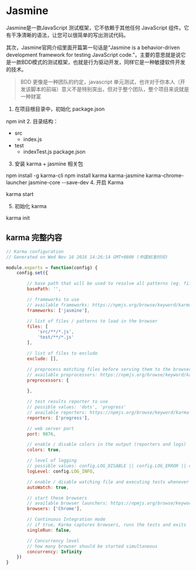 # Jasmine

Jasmine是一款JavaScript 测试框架，它不依赖于其他任何 JavaScript 组件。它有干净清晰的语法，让您可以很简单的写出测试代码。

其次，Jasmine官网介绍里面开篇第一句话是“Jasmine is a behavior-driven development framework for testing JavaScript code.”，主要的意思就是说它是一款BDD模式的测试框架，也就是行为驱动开发，同样它是一种敏捷软件开发的技术。

> BDD 更像是一种团队的约定，javascript 单元测试，也许对于你本人（开发该脚本的前端）意义不是特别突出，但对于整个团队，整个项目来说就是一种财富



1. 在项目根目录中，初始化 package.json

npm init
2. 目录结构：

- src
    - index.js
- test
    - indexTest.js
package.json
3. 安装 karma + jasmine 相关包

npm install -g karma-cli
npm install karma karma-jasmine karma-chrome-launcher jasmine-core --save-dev
4. 开启 Karma

karma start

5. 初始化 karma

karma init


## karma 完整内容

```js
// Karma configuration
// Generated on Wed Nov 16 2016 14:26:14 GMT+0800 (中国标准时间)

module.exports = function(config) {
    config.set({

        // base path that will be used to resolve all patterns (eg. files, exclude)
        basePath: '',

        // frameworks to use
        // available frameworks: https://npmjs.org/browse/keyword/karma-adapter
        frameworks: ['jasmine'],

        // list of files / patterns to load in the browser
        files: [
            'src/**/*.js',
            'test/**/*.js'
        ],

        // list of files to exclude
        exclude: [],

        // preprocess matching files before serving them to the browser
        // available preprocessors: https://npmjs.org/browse/keyword/karma-preprocessor
        preprocessors: {
           
        },

        // test results reporter to use
        // possible values: 'dots', 'progress'
        // available reporters: https://npmjs.org/browse/keyword/karma-reporter
        reporters: ['progress'],

        // web server port
        port: 9876,

        // enable / disable colors in the output (reporters and logs)
        colors: true,

        // level of logging
        // possible values: config.LOG_DISABLE || config.LOG_ERROR || config.LOG_WARN || config.LOG_INFO || config.LOG_DEBUG
        logLevel: config.LOG_INFO,

        // enable / disable watching file and executing tests whenever any file changes
        autoWatch: true,

        // start these browsers
        // available browser launchers: https://npmjs.org/browse/keyword/karma-launcher
        browsers: ['Chrome'],

        // Continuous Integration mode
        // if true, Karma captures browsers, runs the tests and exits
        singleRun: false,

        // Concurrency level
        // how many browser should be started simultaneous
        concurrency: Infinity
    })
}

```